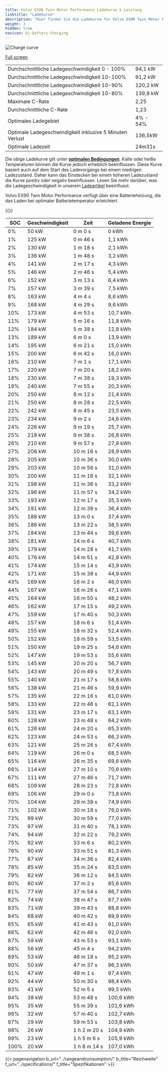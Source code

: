 ```yaml
---
title: Volvo EX90 Twin Motor Performance Ladekurve & Leistung
linktitle: "Ladekurve"
description: "Hier finden Sie die Ladekurve für Volvo EX90 Twin Motor Performance."
weight: 3
hidden: true
navicon: bi-battery-charging
---
```

<!-- markdownlint-disable MD033 -->
<img src="/images/models/volvo/ex90/ex90_twin_motor_performance/chargingcurve.svg" alt="Charge curve" class="img-fluid">

[Full screen](/images/models/volvo/ex90/ex90_twin_motor_performance/chargingcurve.svg)


<table class="table table-striped border">
<tbody>
<tr>
<td>Durchschnittliche Ladegeschwindigkeit 0 - 100%</td><td>94,1 kW</td>
</tr>
<tr>
<td>Durchschnittliche Ladegeschwindigkeit 10-100%</td><td>91,2 kW</td>
</tr>
<tr>
<td>Durchschnittliche Ladegeschwindigkeit 10-90%</td><td>120,2 kW</td>
</tr>
<tr>
<td>Durchschnittliche Ladegeschwindigkeit 10-80%</td><td>139,8 kW</td>
</tr>
<tr>
<td>Maximale C-Rate</td><td>2,25</td>
</tr>
<tr>
<td>Durchschnittliche C-Rate</td><td>1,23</td>
</tr>
<tr>
<td>Optimales Ladegebiet</td><td>4% - 54%</td>
</tr>
<tr>
<td>Optimale Ladegeschwindigkeit inklusive 5 Minuten Verlust</td><td>136,5kW</td>
</tr>
<tr>
<td>Optimale Ladezeit</td><td>24m31s</td>
</tr>
</tbody>
</table>


Die obige Ladekurve gilt unter **[optimalen Bedingungen](../../../../../technology/battery/charging/#temperature)**. Kalte oder heiße Temperaturen können die Kurve jedoch erheblich beeinflussen. Diese Kurve basiert auch auf dem Start des Ladevorgangs bei einem niedrigen Ladezustand. Daher kann das Einstecken bei einem höheren Ladezustand die Kurve positiv oder negativ beeinflussen. Lesen Sie mehr darüber, was die Ladegeschwindigkeit in unserem [Ladeartikel](../../../../../technology/battery/charging/) beeinflusst.


Volvo EX90 Twin Motor Performance verfügt über eine Batterieheizung, die das Laden bei optimaler Batterietemperatur erleichtert.


{{<evkxdisplayaddarticle />}}
<table class="table table-striped border">
<thead>
<tr><th>SOC</th><th>Geschwindigkeit</th><th>Zeit</th><th>Geladene Energie</th></tr>
</thead>
<tbody>
<tr>
<td>0%</td><td>50 kW</td><td> 0 m 0 s </td><td>0 kWh </td>
</tr>
<tr>
<td>1%</td><td>125 kW</td><td> 0 m 46 s </td><td>1,1 kWh </td>
</tr>
<tr>
<td>2%</td><td>130 kW</td><td> 1 m 18 s </td><td>2,1 kWh </td>
</tr>
<tr>
<td>3%</td><td>136 kW</td><td> 1 m 48 s </td><td>3,2 kWh </td>
</tr>
<tr>
<td>4%</td><td>141 kW</td><td> 2 m 17 s </td><td>4,3 kWh </td>
</tr>
<tr>
<td>5%</td><td>146 kW</td><td> 2 m 46 s </td><td>5,4 kWh </td>
</tr>
<tr>
<td>6%</td><td>152 kW</td><td> 3 m 13 s </td><td>6,4 kWh </td>
</tr>
<tr>
<td>7%</td><td>157 kW</td><td> 3 m 39 s </td><td>7,5 kWh </td>
</tr>
<tr>
<td>8%</td><td>163 kW</td><td> 4 m 4 s </td><td>8,6 kWh </td>
</tr>
<tr>
<td>9%</td><td>168 kW</td><td> 4 m 29 s </td><td>9,6 kWh </td>
</tr>
<tr>
<td>10%</td><td>173 kW</td><td> 4 m 53 s </td><td>10,7 kWh </td>
</tr>
<tr>
<td>11%</td><td>179 kW</td><td> 5 m 16 s </td><td>11,8 kWh </td>
</tr>
<tr>
<td>12%</td><td>184 kW</td><td> 5 m 38 s </td><td>12,8 kWh </td>
</tr>
<tr>
<td>13%</td><td>189 kW</td><td> 6 m 0 s </td><td>13,9 kWh </td>
</tr>
<tr>
<td>14%</td><td>195 kW</td><td> 6 m 21 s </td><td>15,0 kWh </td>
</tr>
<tr>
<td>15%</td><td>200 kW</td><td> 6 m 42 s </td><td>16,0 kWh </td>
</tr>
<tr>
<td>16%</td><td>210 kW</td><td> 7 m 1 s </td><td>17,1 kWh </td>
</tr>
<tr>
<td>17%</td><td>220 kW</td><td> 7 m 20 s </td><td>18,2 kWh </td>
</tr>
<tr>
<td>18%</td><td>230 kW</td><td> 7 m 38 s </td><td>19,3 kWh </td>
</tr>
<tr>
<td>19%</td><td>240 kW</td><td> 7 m 55 s </td><td>20,3 kWh </td>
</tr>
<tr>
<td>20%</td><td>250 kW</td><td> 8 m 12 s </td><td>21,4 kWh </td>
</tr>
<tr>
<td>21%</td><td>250 kW</td><td> 8 m 28 s </td><td>22,5 kWh </td>
</tr>
<tr>
<td>22%</td><td>242 kW</td><td> 8 m 45 s </td><td>23,5 kWh </td>
</tr>
<tr>
<td>23%</td><td>234 kW</td><td> 9 m 2 s </td><td>24,6 kWh </td>
</tr>
<tr>
<td>24%</td><td>226 kW</td><td> 9 m 19 s </td><td>25,7 kWh </td>
</tr>
<tr>
<td>25%</td><td>218 kW</td><td> 9 m 38 s </td><td>26,8 kWh </td>
</tr>
<tr>
<td>26%</td><td>210 kW</td><td> 9 m 57 s </td><td>27,8 kWh </td>
</tr>
<tr>
<td>27%</td><td>208 kW</td><td> 10 m 16 s </td><td>28,9 kWh </td>
</tr>
<tr>
<td>28%</td><td>205 kW</td><td> 10 m 36 s </td><td>30,0 kWh </td>
</tr>
<tr>
<td>29%</td><td>203 kW</td><td> 10 m 56 s </td><td>31,0 kWh </td>
</tr>
<tr>
<td>30%</td><td>200 kW</td><td> 11 m 16 s </td><td>32,1 kWh </td>
</tr>
<tr>
<td>31%</td><td>198 kW</td><td> 11 m 36 s </td><td>33,2 kWh </td>
</tr>
<tr>
<td>32%</td><td>196 kW</td><td> 11 m 57 s </td><td>34,2 kWh </td>
</tr>
<tr>
<td>33%</td><td>193 kW</td><td> 12 m 17 s </td><td>35,3 kWh </td>
</tr>
<tr>
<td>34%</td><td>191 kW</td><td> 12 m 39 s </td><td>36,4 kWh </td>
</tr>
<tr>
<td>35%</td><td>188 kW</td><td> 13 m 0 s </td><td>37,4 kWh </td>
</tr>
<tr>
<td>36%</td><td>186 kW</td><td> 13 m 22 s </td><td>38,5 kWh </td>
</tr>
<tr>
<td>37%</td><td>184 kW</td><td> 13 m 44 s </td><td>39,6 kWh </td>
</tr>
<tr>
<td>38%</td><td>181 kW</td><td> 14 m 6 s </td><td>40,7 kWh </td>
</tr>
<tr>
<td>39%</td><td>179 kW</td><td> 14 m 28 s </td><td>41,7 kWh </td>
</tr>
<tr>
<td>40%</td><td>176 kW</td><td> 14 m 51 s </td><td>42,8 kWh </td>
</tr>
<tr>
<td>41%</td><td>174 kW</td><td> 15 m 14 s </td><td>43,9 kWh </td>
</tr>
<tr>
<td>42%</td><td>171 kW</td><td> 15 m 38 s </td><td>44,9 kWh </td>
</tr>
<tr>
<td>43%</td><td>169 kW</td><td> 16 m 2 s </td><td>46,0 kWh </td>
</tr>
<tr>
<td>44%</td><td>167 kW</td><td> 16 m 26 s </td><td>47,1 kWh </td>
</tr>
<tr>
<td>45%</td><td>164 kW</td><td> 16 m 50 s </td><td>48,2 kWh </td>
</tr>
<tr>
<td>46%</td><td>162 kW</td><td> 17 m 15 s </td><td>49,2 kWh </td>
</tr>
<tr>
<td>47%</td><td>159 kW</td><td> 17 m 40 s </td><td>50,3 kWh </td>
</tr>
<tr>
<td>48%</td><td>157 kW</td><td> 18 m 6 s </td><td>51,4 kWh </td>
</tr>
<tr>
<td>49%</td><td>155 kW</td><td> 18 m 32 s </td><td>52,4 kWh </td>
</tr>
<tr>
<td>50%</td><td>152 kW</td><td> 18 m 59 s </td><td>53,5 kWh </td>
</tr>
<tr>
<td>51%</td><td>150 kW</td><td> 19 m 25 s </td><td>54,6 kWh </td>
</tr>
<tr>
<td>52%</td><td>147 kW</td><td> 19 m 53 s </td><td>55,6 kWh </td>
</tr>
<tr>
<td>53%</td><td>145 kW</td><td> 20 m 20 s </td><td>56,7 kWh </td>
</tr>
<tr>
<td>54%</td><td>143 kW</td><td> 20 m 49 s </td><td>57,8 kWh </td>
</tr>
<tr>
<td>55%</td><td>140 kW</td><td> 21 m 17 s </td><td>58,8 kWh </td>
</tr>
<tr>
<td>56%</td><td>138 kW</td><td> 21 m 46 s </td><td>59,9 kWh </td>
</tr>
<tr>
<td>57%</td><td>135 kW</td><td> 22 m 16 s </td><td>61,0 kWh </td>
</tr>
<tr>
<td>58%</td><td>133 kW</td><td> 22 m 46 s </td><td>62,1 kWh </td>
</tr>
<tr>
<td>59%</td><td>131 kW</td><td> 23 m 17 s </td><td>63,1 kWh </td>
</tr>
<tr>
<td>60%</td><td>128 kW</td><td> 23 m 48 s </td><td>64,2 kWh </td>
</tr>
<tr>
<td>61%</td><td>126 kW</td><td> 24 m 20 s </td><td>65,3 kWh </td>
</tr>
<tr>
<td>62%</td><td>123 kW</td><td> 24 m 53 s </td><td>66,3 kWh </td>
</tr>
<tr>
<td>63%</td><td>121 kW</td><td> 25 m 26 s </td><td>67,4 kWh </td>
</tr>
<tr>
<td>64%</td><td>119 kW</td><td> 26 m 0 s </td><td>68,5 kWh </td>
</tr>
<tr>
<td>65%</td><td>116 kW</td><td> 26 m 35 s </td><td>69,6 kWh </td>
</tr>
<tr>
<td>66%</td><td>114 kW</td><td> 27 m 10 s </td><td>70,6 kWh </td>
</tr>
<tr>
<td>67%</td><td>111 kW</td><td> 27 m 46 s </td><td>71,7 kWh </td>
</tr>
<tr>
<td>68%</td><td>109 kW</td><td> 28 m 23 s </td><td>72,8 kWh </td>
</tr>
<tr>
<td>69%</td><td>106 kW</td><td> 29 m 0 s </td><td>73,8 kWh </td>
</tr>
<tr>
<td>70%</td><td>104 kW</td><td> 29 m 39 s </td><td>74,9 kWh </td>
</tr>
<tr>
<td>71%</td><td>102 kW</td><td> 30 m 18 s </td><td>76,0 kWh </td>
</tr>
<tr>
<td>72%</td><td>99 kW</td><td> 30 m 59 s </td><td>77,0 kWh </td>
</tr>
<tr>
<td>73%</td><td>97 kW</td><td> 31 m 40 s </td><td>78,1 kWh </td>
</tr>
<tr>
<td>74%</td><td>94 kW</td><td> 32 m 22 s </td><td>79,2 kWh </td>
</tr>
<tr>
<td>75%</td><td>92 kW</td><td> 33 m 6 s </td><td>80,2 kWh </td>
</tr>
<tr>
<td>76%</td><td>90 kW</td><td> 33 m 51 s </td><td>81,3 kWh </td>
</tr>
<tr>
<td>77%</td><td>87 kW</td><td> 34 m 36 s </td><td>82,4 kWh </td>
</tr>
<tr>
<td>78%</td><td>85 kW</td><td> 35 m 24 s </td><td>83,5 kWh </td>
</tr>
<tr>
<td>79%</td><td>82 kW</td><td> 36 m 12 s </td><td>84,5 kWh </td>
</tr>
<tr>
<td>80%</td><td>80 kW</td><td> 37 m 2 s </td><td>85,6 kWh </td>
</tr>
<tr>
<td>81%</td><td>77 kW</td><td> 37 m 54 s </td><td>86,7 kWh </td>
</tr>
<tr>
<td>82%</td><td>74 kW</td><td> 38 m 47 s </td><td>87,7 kWh </td>
</tr>
<tr>
<td>83%</td><td>71 kW</td><td> 39 m 43 s </td><td>88,8 kWh </td>
</tr>
<tr>
<td>84%</td><td>68 kW</td><td> 40 m 42 s </td><td>89,9 kWh </td>
</tr>
<tr>
<td>85%</td><td>65 kW</td><td> 41 m 43 s </td><td>91,0 kWh </td>
</tr>
<tr>
<td>86%</td><td>62 kW</td><td> 42 m 46 s </td><td>92,0 kWh </td>
</tr>
<tr>
<td>87%</td><td>59 kW</td><td> 43 m 53 s </td><td>93,1 kWh </td>
</tr>
<tr>
<td>88%</td><td>56 kW</td><td> 45 m 4 s </td><td>94,2 kWh </td>
</tr>
<tr>
<td>89%</td><td>53 kW</td><td> 46 m 18 s </td><td>95,2 kWh </td>
</tr>
<tr>
<td>90%</td><td>50 kW</td><td> 47 m 37 s </td><td>96,3 kWh </td>
</tr>
<tr>
<td>91%</td><td>47 kW</td><td> 49 m 1 s </td><td>97,4 kWh </td>
</tr>
<tr>
<td>92%</td><td>44 kW</td><td> 50 m 30 s </td><td>98,4 kWh </td>
</tr>
<tr>
<td>93%</td><td>41 kW</td><td> 52 m 5 s </td><td>99,5 kWh </td>
</tr>
<tr>
<td>94%</td><td>38 kW</td><td> 53 m 48 s </td><td>100,6 kWh </td>
</tr>
<tr>
<td>95%</td><td>35 kW</td><td> 55 m 39 s </td><td>101,6 kWh </td>
</tr>
<tr>
<td>96%</td><td>32 kW</td><td> 57 m 40 s </td><td>102,7 kWh </td>
</tr>
<tr>
<td>97%</td><td>29 kW</td><td> 59 m 53 s </td><td>103,8 kWh </td>
</tr>
<tr>
<td>98%</td><td>26 kW</td><td>1 h 2 m 20 s </td><td>104,9 kWh </td>
</tr>
<tr>
<td>99%</td><td>23 kW</td><td>1 h 5 m 6 s </td><td>105,9 kWh </td>
</tr>
<tr>
<td>100%</td><td>20 kW</td><td>1 h 8 m 14 s </td><td>107,0 kWh </td>
</tr>
</tbody>
</table>


{{< pagenavigation b_url="../rangeandconsumption/" b_title="Reichweite" f_url="../specifications/" f_title="Spezifikationen" >}}
